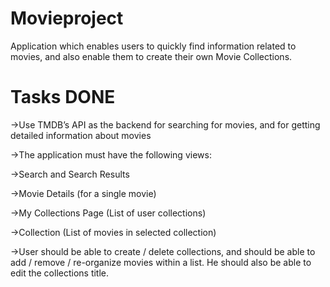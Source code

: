 # Movieproject
Application which enables users to quickly find information related to movies, and also enable them to create their own Movie Collections.

# Tasks DONE
->Use TMDB’s API as the backend for searching for movies, and for getting detailed information about movies

->The application must have the following views:

->Search and Search Results

->Movie Details (for a single movie)

->My Collections Page (List of user collections)

->Collection (List of movies in selected collection)

->User should be able to create / delete collections, and should be able to add / remove / re-organize movies within a list. He should also be able to edit the collections title.
